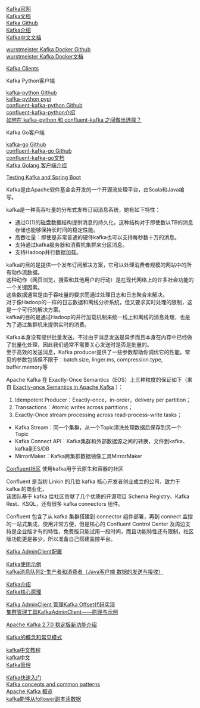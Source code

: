 [Kafka官网](http://kafka.apache.org/)  
[Kafka文档](http://kafka.apache.org/documentation.html)  
[Kafka Github](https://github.com/apache/kafka)  
[Kafka介绍](https://www.oschina.net/p/kafka)  
[Kafka中文文档](https://kafka.apachecn.org/documentation.html)  

[wurstmeister Kafka Docker Github](https://github.com/wurstmeister/kafka-docker)  
[wurstmeister Kafka Docker文档](http://wurstmeister.github.io/kafka-docker/)  



[Kafka Clients](https://cwiki.apache.org/confluence/display/KAFKA/Clients)




Kafka Python客户端

[kafka-python Github](https://github.com/dpkp/kafka-python)  
[kafka-python pypi](https://pypi.org/project/kafka-python/)  
[confluent-kafka-python Github](https://github.com/confluentinc/confluent-kafka-python)  
[confluent-kafka-python介绍](https://blog.51cto.com/9291927/2504495)  
[如何在 kafka-python 和 confluent-kafka 之间做出选择？](https://www.infoq.cn/article/2017/09/kafka-python-confluent-kafka)




Kafka Go客户端

[kafka-go Github](https://github.com/segmentio/kafka-go)  
[confluent-kafka-go Github](https://github.com/confluentinc/confluent-kafka-go)  
[confluent-kafka-go文档](https://docs.confluent.io/clients-confluent-kafka-go/current/overview.html#ak-go)  
[Kafka Golang 客户端介绍](https://my.oschina.net/zhangyangyang/blog/3147619)  



[Testing Kafka and Spring Boot](https://www.baeldung.com/spring-boot-kafka-testing)  




Kafka是由Apache软件基金会开发的一个开源流处理平台，由Scala和Java编写。


kafka是一种高吞吐量的分布式发布订阅消息系统，她有如下特性：
- 通过O(1)的磁盘数据结构提供消息的持久化，这种结构对于即使数以TB的消息存储也能够保持长时间的稳定性能。
- 高吞吐量：即使是非常普通的硬件kafka也可以支持每秒数十万的消息。
- 支持通过kafka服务器和消费机集群来分区消息。
- 支持Hadoop并行数据加载。

kafka的目的是提供一个发布订阅解决方案，它可以处理消费者规模的网站中的所有动作流数据。   
这种动作（网页浏览，搜索和其他用户的行动）是在现代网络上的许多社会功能的一个关键因素。   
这些数据通常是由于吞吐量的要求而通过处理日志和日志聚合来解决。   
对于像Hadoop的一样的日志数据和离线分析系统，但又要求实时处理的限制，这是一个可行的解决方案。  
kafka的目的是通过Hadoop的并行加载机制来统一线上和离线的消息处理，也是为了通过集群机来提供实时的消费。  


Kafka本身没有提供批量发送。不过由于消息发送是异步而且本身在内存中已经做了批量化处理，因此我们通常不需要关心发送时是否是批量的。  
至于高效的发送消息，Kafka producer提供了一些参数帮助你调优它的性能。常见的参数包括但不限于：batch.size, linger.ms, compression.type, buffer.memory等



Apache Kafka 在 Exactly-Once Semantics（EOS）上三种粒度的保证如下（来自 [Exactly-once Semantics in Apache Kafka](https://www.slideshare.net/ConfluentInc/exactlyonce-semantics-in-apache-kafka) ）：
1. Idempotent Producer：Exactly-once，in-order，delivery per partition；
2. Transactions：Atomic writes across partitions；
3. Exactly-Once stream processing across read-process-write tasks；




- Kafka Stream：同一个集群，从一个Topic清洗处理数据后保存到另一个Topic  
- Kafka Connect API：Kafka集群和外部数据源之间的转换，文件到kafka、kafka到ES/DB
- MirrorMaker：Kafka跨集群数据镜像工具MirrorMaker  







[Confluent社区](https://www.confluent.io/)
使用kafka用于云原生和容器的社区

Confluent 是当初 Linkin 的几位 kafka 核心开发者创业成立的公司，致力于 kafka 的商业化，  
该团队基于 kafka 给社区贡献了几个优质的开源项目 Schema Registry、Kafka Rest、KSQL，还有很多 kafka connectors 组件。

Confluent 包含了从 kafka 集群搭建到 connector 组件部署，再到 connect 监控的一站式集成，使用非常方便，但是核心的 Confluent Control Center 及周边支持是企业版才有的特性，免费版只能试用一段时间，而且功能特性还有限制，社区版功能更是甚少，所以准备自己搭建监控平台。







[Kafka AdminClient配置](https://www.orchome.com/677) 


[Kafka使用示例](https://github.com/fhussonnois/kafka-examples)  
[kafka消息队列2-生产者和消费者（Java客户端 数据的发送与接收）](https://blog.csdn.net/baidu_32689899/article/details/107475500)  

[Kafka介绍](https://blog.csdn.net/abc123lzf/category_9726815.html)  
[Kafka核心原理](https://www.kancloud.cn/nicefo71/kafka/1473381)  


[Kafka AdminClient 管理Kafka Offset代码实现](https://blog.csdn.net/lisi1129/article/details/72869194)  
[集群管理工具KafkaAdminClient——原理与示例](http://www.voidcn.com/article/p-rhfwdjtl-brz.html)  
 
[Apache Kafka 2.7.0 稳定版新功能介绍](https://blog.csdn.net/yangyijun1990/article/details/111874790)  


[Kafka的概念和常见模式](http://www.beyondthelines.net/computing/kafka-patterns/)  


[kafka中文教程](https://www.orchome.com/kafka/index)  
[kafka中文](https://xiaomingtongxie.gitbooks.io/kafka-tutorial-cn/content/)  
[Kafka管理](https://blog.51cto.com/9291927/2497842)  

[Kafka快速入门](https://blog.51cto.com/9291927/2497822)  
[Kafka concepts and common patterns](http://www.beyondthelines.net/computing/kafka-patterns/)  
[Apache Kafka 概览](https://blog.csdn.net/u010862794/article/details/103124579)  
[kafka能够从follower副本读数据](https://zhuanlan.zhihu.com/p/324497008)  

[]()  
[]()  
[]()  
[]()  
[]()  
